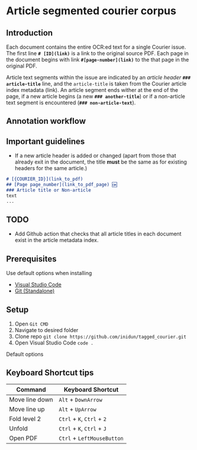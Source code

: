 # Article segmented courier corpus 

## Introduction

Each document contains the entire OCR:ed text for a single Courier issue. The first line **`# [ID](link)`** is a link to the original source PDF. Each page in the document begins with link **`#[page-number](link)`** to the that page in the original PDF.

Article text segments within the issue are indicated by an *article header* **`### article-title`** line, and the `article-title` is taken from the Courier article index metadata (link). An article segment ends wither at the end of the page, if a new article begins (a new **`### another-title`**) or if a non-article text segment is encountered (**`### non-article-text`**). 

## Annotation workflow


## Important guidelines

 - If a new article header is added or changed (apart from those that already exit in the document, the title **must** be the same as for existing headers for the same article.)


```md
# [{COURIER_ID}](link_to_pdf)
## [Page page_number](link_to_pdf_page) 🆗
### Article title or Non-article
text 
...
```

## TODO
 - Add Github action that checks that all article titles in each document exist in the article metadata index.


## Prerequisites

Use default options when installing

- [Visual Studio Code](https://code.visualstudio.com/download)
- [Git (Standalone)](https://git-scm.com/downloads)

## Setup

1. Open `Git CMD`
2. Navigate to desired folder
3. Clone repo `git clone https://github.com/inidun/tagged_courier.git`
4. Open Visual Studio Code `code .`

Default options
## Keyboard Shortcut tips

| Command        | Keyboard Shortcut            |
| -------------- | ---------------------------- |
| Move line down | `Alt` + `DownArrow`          |
| Move line up   | `Alt` + `UpArrow`            |
| Fold level 2   | `Ctrl` + `K`, `Ctrl` + `2`   |
| Unfold         | `Ctrl` + `K`, `Ctrl` + `J`   |
| Open PDF       | `Ctrl` + `LeftMouseButton` |